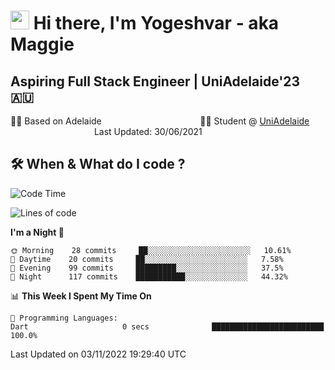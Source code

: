 <h1><img src="https://emojis.slackmojis.com/emojis/images/1531849430/4246/blob-sunglasses.gif?1531849430" width="30"/> Hi there, I'm Yogeshvar - aka Maggie</h1>

## Aspiring Full Stack Engineer | UniAdelaide'23 🇦🇺  
🏂🏻  Based on Adelaide &nbsp;&nbsp;&nbsp;&nbsp;&nbsp;&nbsp;&nbsp;&nbsp;&nbsp;&nbsp;&nbsp;&nbsp;&nbsp;&nbsp;&nbsp;&nbsp;&nbsp;&nbsp;&nbsp;&nbsp;&nbsp;&nbsp;&nbsp;&nbsp;&nbsp;&nbsp;&nbsp;&nbsp;&nbsp;&nbsp;&nbsp;&nbsp;&nbsp;&nbsp;&nbsp;&nbsp;&nbsp;&nbsp;&nbsp;👨‍💻 Student @ [UniAdelaide](https://www.adelaide.edu.au)   &nbsp;&nbsp;&nbsp;&nbsp;&nbsp;&nbsp;&nbsp;&nbsp;&nbsp;&nbsp;&nbsp;&nbsp;&nbsp;&nbsp;&nbsp;&nbsp;&nbsp;&nbsp;&nbsp;&nbsp;&nbsp;&nbsp;&nbsp;&nbsp;&nbsp;&nbsp;&nbsp;&nbsp;&nbsp;&nbsp;&nbsp;&nbsp; &nbsp;Last Updated: 30/06/2021

## 🛠 When & What do I code ?  

<!--START_SECTION:waka-->
![Code Time](http://img.shields.io/badge/Code%20Time-1%2C831%20hrs%205%20mins-blue)

![Lines of code](https://img.shields.io/badge/From%20Hello%20World%20I%27ve%20Written-2%20Million%20lines%20of%20code-blue)

**I'm a Night 🦉** 

```text
🌞 Morning    28 commits     ██░░░░░░░░░░░░░░░░░░░░░░░   10.61% 
🌆 Daytime    20 commits     ██░░░░░░░░░░░░░░░░░░░░░░░   7.58% 
🌃 Evening    99 commits     █████████░░░░░░░░░░░░░░░░   37.5% 
🌙 Night      117 commits    ███████████░░░░░░░░░░░░░░   44.32%

```


📊 **This Week I Spent My Time On** 

```text
💬 Programming Languages: 
Dart                     0 secs              █████████████████████████   100.0%

```


 Last Updated on 03/11/2022 19:29:40 UTC
<!--END_SECTION:waka-->
